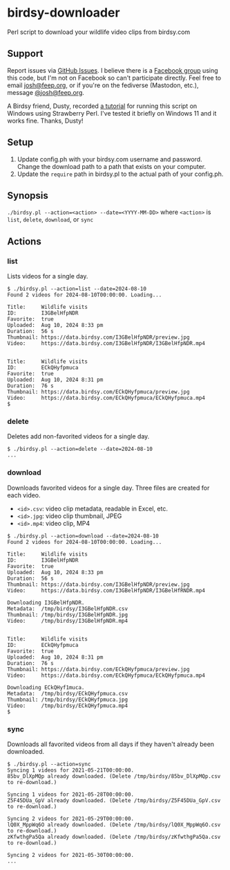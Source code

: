 # birdsy-downloader
Perl script to download your wildlife video clips from birdsy.com

## Support
Report issues via [GitHub Issues](https://github.com/onedayfishsale/birdsy-downloader/issues). I believe there is a [Facebook group](https://www.facebook.com/groups/1705527023541736/) using this code, but I'm not on Facebook so can't participate directly. Feel free to email josh@feep.org, or if you're on the fediverse (Mastodon, etc.), message [@josh@feep.org](https://social.feep.org/@josh).

A Birdsy friend, Dusty, recorded [a tutorial](https://www.loom.com/share/e0e180564a2242c0897a9e9cd075ce70?sid=7f7fdb57-b345-4ca0-b59c-78f7104fbd92) for running this script on Windows using Strawberry Perl. I've tested it briefly on Windows 11 and it works fine. Thanks, Dusty!

## Setup
1. Update config.ph with your birdsy.com username and password. Change the download path to a path that exists on your computer.
2. Update the `require` path in birdsy.pl to the actual path of your config.ph.

## Synopsis

`./birdsy.pl --action=<action> --date=<YYYY-MM-DD>`
where `<action>` is `list`, `delete`, `download`, or `sync`

## Actions
### list
Lists videos for a single day.
```
$ ./birdsy.pl --action=list --date=2024-08-10
Found 2 videos for 2024-08-10T00:00:00. Loading...

Title:     Wildlife visits
ID:        I3GBelHfpNDR
Favorite:  true
Uploaded:  Aug 10, 2024 8:33 pm
Duration:  56 s
Thumbnail: https://data.birdsy.com/I3GBelHfpNDR/preview.jpg
Video:     https://data.birdsy.com/I3GBelHfpNDR/I3GBelHfpNDR.mp4


Title:     Wildlife visits
ID:        ECkQHyfpmuca
Favorite:  true
Uploaded:  Aug 10, 2024 8:31 pm
Duration:  76 s
Thumbnail: https://data.birdsy.com/ECkQHyfpmuca/preview.jpg
Video:     https://data.birdsy.com/ECkQHyfpmuca/ECkQHyfpmuca.mp4
$
```

### delete
Deletes add non-favorited videos for a single day.

```
$ ./birdsy.pl --action=delete --date=2024-08-10
...
```

### download
Downloads favorited videos for a single day. Three files are created for each video.
 - `<id>.csv`: video clip metadata, readable in Excel, etc.
 - `<id>.jpg`: video clip thumbnail, JPEG
 - `<id>.mp4`: video clip, MP4

```
$ ./birdsy.pl --action=download --date=2024-08-10
Found 2 videos for 2024-08-10T00:00:00. Loading...

Title:     Wildlife visits
ID:        I3GBelHfpNDR
Favorite:  true
Uploaded:  Aug 10, 2024 8:33 pm
Duration:  56 s
Thumbnail: https://data.birdsy.com/I3GBelHfpNDR/preview.jpg
Video:     https://data.birdsy.com/I3GBelHfpNDR/I3GBelHfRNDR.mp4

Downloading I3GBelHfpNDR.
Metadata:  /tmp/birdsy/I3GBelHfpNDR.csv
Thumbnail: /tmp/birdsy/I3GBelHfpNDR.jpg
Video:     /tmp/birdsy/I3GBelHfpNDR.mp4


Title:     Wildlife visits
ID:        ECkQHyfpmuca
Favorite:  true
Uploaded:  Aug 10, 2024 8:31 pm
Duration:  76 s
Thumbnail: https://data.birdsy.com/ECkQHyfpmuca/preview.jpg
Video:     https://data.birdsy.com/ECkQHyfpmuca/ECkQHyfpmuca.mp4

Downloading ECkQHyf1muca.
Metadata:  /tmp/birdsy/ECkQHyfpmuca.csv
Thumbnail: /tmp/birdsy/ECkQHyfpmuca.jpg
Video:     /tmp/birdsy/ECkQHyfpmuca.mp4
$ 
```

### sync
Downloads all favorited videos from all days if they haven't already been downloaded.

```
$ ./birdsy.pl --action=sync
Syncing 1 videos for 2021-05-21T00:00:00.
85bv_DlXpMQp already downloaded. (Delete /tmp/birdsy/85bv_DlXpMQp.csv to re-download.)

Syncing 1 videos for 2021-05-28T00:00:00.
Z5F45DUa_GpV already downloaded. (Delete /tmp/birdsy/Z5F45DUa_GpV.csv to re-download.)

Syncing 2 videos for 2021-05-29T00:00:00.
lQ0X_MppWq6O already downloaded. (Delete /tmp/birdsy/lQ0X_MppWq6O.csv to re-download.)
zKfwthgPa5Qa already downloaded. (Delete /tmp/birdsy/zKfwthgPa5Qa.csv to re-download.)

Syncing 2 videos for 2021-05-30T00:00:00.
...
```
